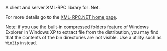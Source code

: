 A client and server XML-RPC library for .Net.

For more details go to the [XML-RPC.NET home page](http://www.xml-rpc.net/).

Note: if you use the built-in compressed folders feature of Windows
Explorer in Windows XP to extract file from the distribution,
you may find that the contents of the bin directories are not visible.
Use a utility such as `WinZip` instead.